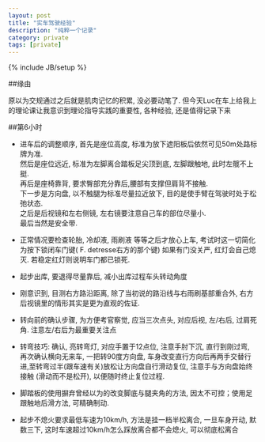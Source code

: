 ```yaml
---
layout: post
title: "实车驾驶经验"
description: "纯粹一个记录"
category: private
tags: [private]
---
```

{% include JB/setup %}

##缘由

原以为交规通过之后就是肌肉记忆的积累, 没必要动笔了. 但今天Luc在车上给我上的理论课让我意识到理论指导实践的重要性, 各种经验, 还是值得记录下来

##第6小时

* 进车后的调整顺序, 首先是座位高度, 标准为放下遮阳板后依然可见50m处路标牌为准.  
然后是座位远近, 标准为左脚离合踏板足尖顶到底, 左脚跟触地, 此时左髋不上挺.  
再后是座椅靠背, 要求臀部充分靠后,腰部有支撑但肩背不接触.  
下一步是方向盘, 以不触腿为标准尽量拉近放下, 目的是使手臂在驾驶时处于松弛状态.  
之后是后视镜和左右侧镜, 左右镜要注意自己车的部位尽量小.  
最后当然是安全带.

* 正常情况要检查轮胎, 冷却液, 雨刷液 等等之后才放心上车, 考试时这一切简化为按下锁闭车门键( F. detresse右方的那个键) 如果有门没关严, 红灯会自己熄灭. 若稳定红灯则说明车门都已锁死.

* 起步出库, 要退得尽量靠后, 减小出库过程车头转动角度

* 刚意识到, 目测右方路沿距离, 除了当初说的路沿线与右雨刷基部重合外, 右方后视镜里的情形其实是更为直观的佐证.

* 转向前的确认步骤, 为方便考官察觉, 应当三次点头, 对应后视, 左/右后, 过肩死角. 注意左/右后为最重要关注点

* 转弯技巧: 确认, 亮转弯灯, 对应手置于12点位, 注意手肘下沉, 直行到刚过弯, 再次确认横向无来车, 一把转90度方向盘, 车身改变直行方向后再两手交替行进,至转弯过半(跟车速有关)放松让方向盘自行滑动复位, 注意手与方向盘始终接触 (滑动而不是松开), 以便随时终止复位过程.

* 脚踏板的使用摒弃曾经以为的改变脚底与腿夹角的方法, 因太不可控；使用足跟触地后滑方法, 可精确制动.

* 起步不熄火要求最低车速为10km/h, 方法是挂一档半松离合, 一旦车身开动, 默数三下, 这时车速超过10km/h怎么踩放离合都不会熄火, 可以彻底松离合